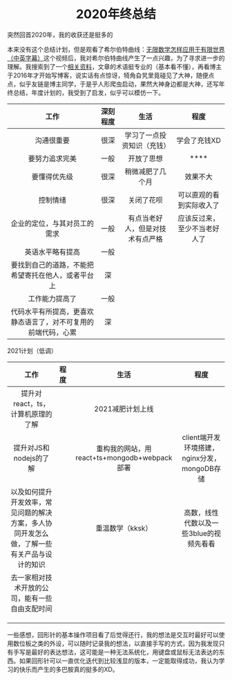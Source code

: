 <h1 style="text-align:center">2020年终总结</h1>



突然回首2020年，我的收获还是挺多的

本来没有这个总结计划，但是观看了希尔伯特曲线：[无限数学怎样应用于有限世界（中英字幕）](https://www.bilibili.com/video/BV1os411B7Hw)这个视频后，我对希尔伯特曲线产生了一点兴趣，为了寻求进一步的理解。我搜索到了一个[相关资料](https://www.cnblogs.com/zzdyyy/p/7636474.html)，文章的术语挺专业的（基本看不懂），再看博主于2016年才开始写博客，说实话有点惊讶，犄角旮旯里竟碰见了大神，随便点点，似乎友链是博主同学，于是乎人形爬虫启动，果然大神身边都是大神，还写年终总结，年度计划的，我受到了启发，似乎可以模仿一下。

|                             工作                             | 深刻程度 |               生活               |             程度             |
| :----------------------------------------------------------: | :------: | :------------------------------: | :--------------------------: |
|                          沟通很重要                          |   很深   |    学习了一点投资知识（充钱）    |         学会了充钱XD         |
|                        要努力追求完美                        |   一般   |            开放了思想            |             ****             |
|                         要懂得优先级                         |   很深   |         稍微减肥了几个月         |           效果不大           |
|                           控制情绪                           |   很深   |            关闭了花呗            |   可以直观的看到实际收入了   |
|                 企业的定位，与其对员工的需求                 |   一般   | 有点当老好人，但是对技术有点严格 | 应该反过来，至少不当老好人了 |
|                       英语水平略有提高                       |   一般   |                                  |                              |
|      要找到自己的道路，不能把希望寄托在他人，或者平台上      |    深    |                                  |                              |
|                        工作能力提高了                        |   一般   |                                  |                              |
| 代码水平有所提高，更喜欢静态语言了，对不可复用的前端代码，心累 |    深    |                                  |                              |

2021计划（低调）

|                             工作                             | 程度 |                     生活                     |                     程度                     |
| :----------------------------------------------------------: | :--: | :------------------------------------------: | :------------------------------------------: |
|              提升对react，ts，计算机原理的了解               |      |               2021减肥计划上线               |                                              |
|                    提升对JS和nodejs的了解                    |      | 重构我的网站，用react+ts+mongodb+webpack部署 | client端开发环境搭建，nginx分发，mongoDB存储 |
| 以及如何提升开发效率，常见问题的解决方案，多人协同开发怎么做，了解一些有关产品与设计的知识 |      |               重温数学（kksk）               |   高数，线性代数以及一些3blue的视频先看看    |
|        去一家相对技术开放的公司，能有一些自由支配时间        |      |                                              |                                              |
|                                                              |      |                                              |                                              |
|                                                              |      |                                              |                                              |
|                                                              |      |                                              |                                              |

一些感想，回形针的基本操作项目看了后觉得还行，我的想法是交互时最好可以使用数位板之类的外设，可以随时记录我的想法，以直接手写的方式，因为我发现只有手写是最好的表达想法，这可能是一种无法系统化，用键盘或鼠标无法表达的东西。如果回形针可以一直优化迭代到比较浅显的版本，一定能取得成功，我认为学习的快乐而产生的多巴胺真的挺多的XD。

